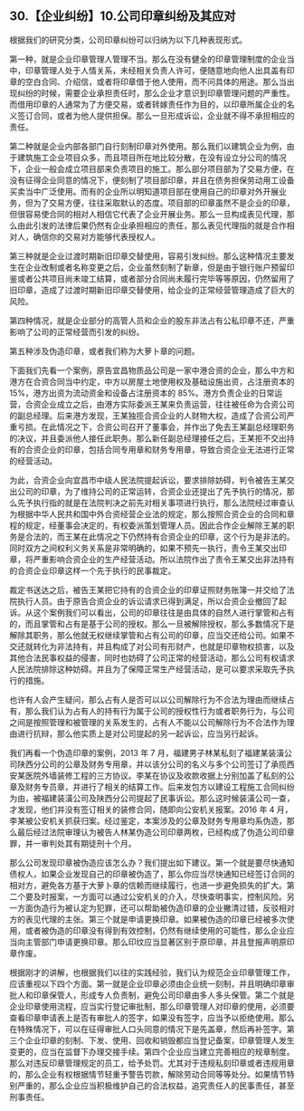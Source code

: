 ## 30.【企业纠纷】10.公司印章纠纷及其应对
根据我们的研究分类，公司印章纠纷可以归纳为以下几种表现形式。


第一种，就是企业印章管理人管理不当。那么在没有健全的印章管理制度的企业当中，印章管理人处于人情关系，未经相关负责人许可，便随意地向他人出具盖有印章的空白合同、介绍信，或者将印章借于他人使用，而不问具体的用途。那么当出现纠纷的时候，需要企业承担责任时，那么企业才意识到印章管理问题的严重性。而借用印章的人通常为了方便交易，或者转嫁责任作为目的，以印章所属企业的名义签订合同，或者为他人提供担保。那么一旦形成诉讼，企业就不得不承担相应的责任。


第二种就是企业内部各部门自行刻制印章对外使用。那么我们以建筑企业为例，由于建筑施工企业项目众多，而且项目所在地比较分散，在没有设立分公司的情况下，企业一般会成立项目部来负责项目的施工。那么部分项目部为了交易方便，在没有征得企业同意的情况下，便刻制了项目部印章，并且在债务担保劳动用工设备买卖当中广泛使用。而有的企业所以明知道项目部在使用自己的印章对外开展业务，但为了交易方便，往往采取默认的态度。项目部的印章虽然不是企业的印章，但很容易使合同的相对人相信它代表了企业开展业务。那么一旦构成表见代理，那么由此引发的法律后果仍然有企业承担相应的责任，那么表见代理指的就是合作相对人，确信你的交易对方能够代表授权人。


第三种就是企业过渡时期新旧印章交替使用，容易引发纠纷。那么这种情况主要发生在企业改制或者名称变更之后，企业虽然刻制了新章，但是由于银行账户预留印鉴或者公共项目尚未竣工结算，或者部分合同尚未履行完毕等等原因，仍然留用了旧印章，造成了过渡时期新旧印章交替使用，给企业的正常经营管理造成了巨大的风险。


第四种情况，就是企业部分的高管人员和企业的股东非法占有公私印章不还，严重影响了公司的正常经营而引发的纠纷。


第五种涉及伪造印章，或者我们称为大萝卜章的问题。


下面我们先看一个案例，原告宜昌物质品公司是一家中港合资的企业，那么中方和港方在合资合同当中约定，中方以房屋土地使用权及基础设施出资，占注册资本的 15%，港方出资为流动资金和设备占注册资本的 85%。港方负责企业的日常运营，合资企业成立之后，由港方实际委派王某来负责运营，往往被任命为合资公司的副总经理。后来港方发现，王某独揽合资企业的人财物大权，造成了合资公司严重亏损。在此情况之下，合资公司召开了董事会，并作出了免去王某副总经理职务的决议，并且委派他人接任此职务。那么新任副总经理接任之后，王某拒不交出持有的合资企业的印章，包括合同专用章和财务专用章，导致合资企业无法进行正常的经营活动。


为此，合资企业向宜昌市中级人民法院提起诉讼，要求排除妨碍，判令被告王某交出公司的印章，为了维持公司的正常运转，合资企业还提出了先予执行的情况，那么先予执行指的就是在法院判决之前先对相关事项进行执行，那么法院经过审查认为根据中华人民共和国中外合资经营企业法的规定，那么按照合资企业的合同和章程的规定，经董事会决定的，有权委派策划管理人员。因此合作企业解除王某的职务是合法的，而王某在此情况之下仍然持有合资企业的印章，这个行为是非法的。同时双方之间权利义务关系是非常明确的，如果不预先一执行，责令王某交出印章，将严重影响合资企业的生产经营活动。所以法院作出了责令王某交出非法持有的合资企业印章这样一个先于执行的民事裁定。


裁定书送达之后，被告王某把它持有的合资企业的印章证照财务账簿一并交给了法院执行人员。由于原告合资企业的诉讼请求已得到满足，所以合资企业撤回了起诉。从这个案例我们可以看出，公司的印章往往是由具体的自然人进行掌管和占有的，而且掌管和占有是基于公司的授权。那么一旦被解除授权，那么多数情况下是解除其职务，那么他就无权继续掌管和占有公司的印章，应当交还给公司。如果不交还就转化为非法持有，并且构成了对公司有形财产，也就是印章物权损害，以及其他合法民事权益的侵害，同时也妨碍了公司正常的经营活动，那么公司有权请求人民法院排除这种妨碍。并且为了保障正常生产经营活动，是可以要求采取先予执行的措施。


也许有人会产生疑问，那么占有人是否可以以公司解除行为不合法为理由而继续占有，那么我们认为占有人的持有行为属于公司的授权性行为或者职务行为，与公司之间是按照管理和被管理的关系发生的，占有人不能以公司解除行为不合法作为理由进行抗辩，那么他实质上是对公司提起的另一起诉讼，应当另行起诉。


我们再看一个伪造印章的案例，2013 年 7 月，福建男子林某私刻了福建某装潢公司陕西分公司的公章及财务专用章，并以该分公司的名义与多个公司签订了承揽西安某医院外墙装修工程的三方协议。李某在协议及收款收据上分别加盖了私刻的公章及财务专员章，并进行了相关的结算工作。后来发包方以建设工程施工合同纠纷为由，被福建装潢公司及陕西分公司提起了民事诉讼。那么这时候装潢公司一查，才发现，他们并没有签订相关的装修合同，随即向公安机关报案。2016 年 4 月，李某被公安机关抓获归案。经过鉴定，本案涉及的公章及财务专用章均系伪造，那么最后经过法院审理认为被告人林某伪造公司印章两枚，已经构成了伪造公司印章罪，并一审判处其有期徒刑十个月。


那么公司发现印章被伪造应该怎么办？我们提出如下建议。第一个就是要尽快通知债权人，如果企业发现自己的印章被伪造了，那么你应当尽快通知已经签订合同的相对方，避免各方基于大萝卜章的信赖而继续履行，也进一步避免损失的扩大。第二个要及时报案，一方面可以通过公安机关的介入，尽快查明事实，控制风险。另一方面伪造行为被认定为犯罪，还可以帮助被伪造印章的企业撇清过错，反驳相对方的表见代理的主张。第三个就是申请更换印章。如果被伪造的印章已经被多次使用，或者被伪造的印章没有得到有效控制，仍然有继续使用的可能性，那么企业应当向主管部门申请更换印章。那么印纹应当显著区别于原印章，并且登报声明原印章作废。


根据刚才的讲解，也根据我们以往的实践经验，我们认为规范企业印章管理工作，应该重视以下四个方面。第一就是企业印章必须由企业统一刻制，并且明确印章审批人和印章保管人，形成专人负责制，避免公司印章由多人多头保管。第二个就是企业印章使用流程，应当实行登记审批制，那么印章管理人对印章的使用，必须要查看印章申请表上是否有审批人的签字，如果没有签字，应当予以拒绝使用。那么在特殊情况下，可以在征得审批人口头同意的情况下是先盖章，然后再补签字。第三个企业印章的刻制、下发、使用、回收和销毁都应当登记备案，印章管理人发生变更的，应当在监督下办理交接手续。第四个企业应当建立完善相应的规章制度。那么对违反印章管理规定的员工，给予处罚。尤其对于违规私刻印章或者违规用章的，那么企业有权根据情节轻重予警告罚款，解除劳动合同等等处分。如果情节特别严重的，那么企业应当积极维护自己的合法权益，追究责任人的民事责任，甚至刑事责任。


